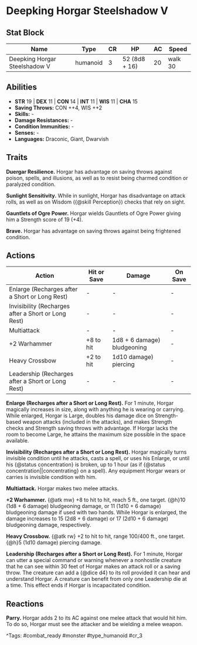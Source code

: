 # Deepking Horgar Steelshadow V

## Stat Block

| Name | Type | CR | HP | AC | Speed |
|------|------|----|----|----|-------|
| Deepking Horgar Steelshadow V | humanoid | 3 | 52 (8d8 + 16) | 20 | walk 30 |

## Abilities

- **STR** 19 | **DEX** 11 | **CON** 14 | **INT** 11 | **WIS** 11 | **CHA** 15
- **Saving Throws:** CON ++4, WIS ++2  
- **Skills:** -  
- **Damage Resistances:** -  
- **Condition Immunities:** -  
- **Senses:** -  
- **Languages:** Draconic, Giant, Dwarvish

## Traits

**Duergar Resilience.** Horgar has advantage on saving throws against poison, spells, and illusions, as well as to resist being charmed condition or paralyzed condition.

**Sunlight Sensitivity.** While in sunlight, Horgar has disadvantage on attack rolls, as well as on Wisdom ({@skill Perception}) checks that rely on sight.

**Gauntlets of Ogre Power.** Horgar wields Gauntlets of Ogre Power giving him a Strength score of 19 (+4).

**Brave.** Horgar has advantage on saving throws against being frightened condition.


## Actions

| Action | Hit or Save | Damage | On Save |
|--------|--------------|--------|----------|
| Enlarge (Recharges after a Short or Long Rest) | - | - | - |
| Invisibility (Recharges after a Short or Long Rest) | - | - | - |
| Multiattack | - | - | - |
| +2 Warhammer | +8 to hit | 1d8 + 6 damage) bludgeoning | - |
| Heavy Crossbow | +2 to hit | 1d10 damage) piercing | - |
| Leadership (Recharges after a Short or Long Rest) | - | - | - |

**Enlarge (Recharges after a Short or Long Rest).** For 1 minute, Horgar magically increases in size, along with anything he is wearing or carrying. While enlarged, Horgar is Large, doubles his damage dice on Strength-based weapon attacks (included in the attacks), and makes Strength checks and Strength saving throws with advantage. If Horgar lacks the room to become Large, he attains the maximum size possible in the space available.

**Invisibility (Recharges after a Short or Long Rest).** Horgar magically turns invisible condition until he attacks, casts a spell, or uses his Enlarge, or until his {@status concentration} is broken, up to 1 hour (as if {@status concentration||concentrating} on a spell). Any equipment Horgar wears or carries is invisible condition with him.

**Multiattack.** Horgar makes two melee attacks.

**+2 Warhammer.** {@atk mw} +8 to hit to hit, reach 5 ft., one target. {@h}10 (1d8 + 6 damage) bludgeoning damage, or 11 (1d10 + 6 damage) bludgeoning damage if used with two hands. While Horgar is enlarged, the damage increases to 15 (2d8 + 6 damage) or 17 (2d10 + 6 damage) bludgeoning damage, respectively.

**Heavy Crossbow.** {@atk rw} +2 to hit to hit, range 100/400 ft., one target. {@h}5 (1d10 damage) piercing damage.

**Leadership (Recharges after a Short or Long Rest).** For 1 minute, Horgar can utter a special command or warning whenever a nonhostile creature that he can see within 30 feet of Horgar makes an attack roll or a saving throw. The creature can add a {@dice d4} to its roll provided it can hear and understand Horgar. A creature can benefit from only one Leadership die at a time. This effect ends if Horgar is incapacitated condition.

## Reactions

**Parry.** Horgar adds 2 to its AC against one melee attack that would hit him. To do so, Horgar must see the attacker and be wielding a melee weapon.



^Tags: #combat_ready #monster #type_humanoid #cr_3